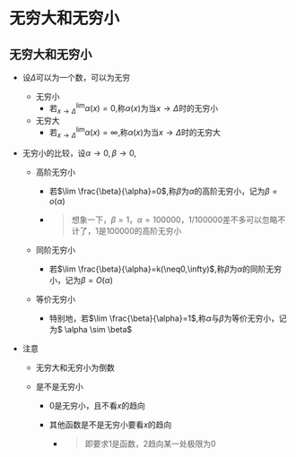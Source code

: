 # 无穷大和无穷小

## 无穷大和无穷小

+ 设$\Delta$可以为一个数，可以为无穷
  + 无穷小
    + 若$^{\lim}_{x \rightarrow \Delta}\alpha(x)=0$,称$\alpha(x)$为当$x \rightarrow \Delta$时的无穷小
  + 无穷大
    + 若$^{\lim}_{x \rightarrow \Delta}\alpha(x)=\infty$,称$\alpha(x)$为当$x \rightarrow \Delta$时的无穷大

+ 无穷小的比较，设$\alpha \rightarrow 0,\beta \rightarrow 0$,

  + 高阶无穷小

    + 若$\lim \frac{\beta}{\alpha}=0$,称$\beta$为$\alpha$的高阶无穷小，记为$\beta = o(\alpha)$

    + > 想象一下，$\beta=1$，$\alpha=100000$，1/100000差不多可以忽略不计了，1是100000的高阶无穷小

  + 同阶无穷小

    + 若$\lim \frac{\beta}{\alpha}=k(\neq0,\infty)$,称$\beta$为$\alpha$的同阶无穷小，记为$\beta = O(\alpha)$

  + 等价无穷小

    + 特别地，若$\lim \frac{\beta}{\alpha}=1$,称$\alpha$与$\beta$为等价无穷小，记为$ \alpha  \sim \beta$

+ 注意

  + 无穷大和无穷小为倒数

  + 是不是无穷小

    + 0是无穷小，且不看$x$的趋向

    + 其他函数是不是无穷小要看$x$的趋向

      + > 即要求1是函数，2趋向某一处极限为0


